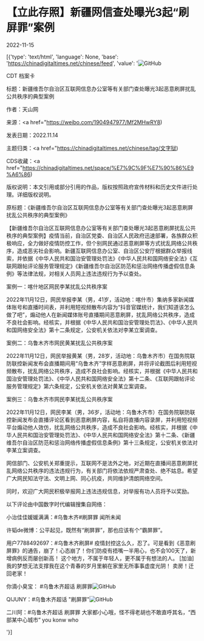 # 【立此存照】新疆网信查处曝光3起“刷屏罪”案例

2022-11-15

[{'type': 'text/html', 'language': None, 'base': 'https://chinadigitaltimes.net/chinese/feed', 'value': '![GitHub](https://chinadigitaltimes.net/chinese/files/2022/11/006dmM3Egy1h8578cztxbj30h40b4gmo.jpg)

CDT 档案卡

标题：新疆维吾尔自治区互联网信息办公室等有关部门查处曝光3起恶意刷屏扰乱公共秩序的典型案例

作者：天山网

来源：<a href="https://weibo.com/1904947977/Mf2MHwRY8)

发表日期：2022.11.14

主题归类：<a href="https://chinadigitaltimes.net/chinese/tag/文字狱)

CDS收藏：<a href="https://chinadigitaltimes.net/space/%E7%9C%9F%E7%90%86%E9%A6%86)

版权说明：本文引用或部分引用的作品，版权按照政府宣传材料和历史文件进行处理。详细版权说明。





原标题：《新疆维吾尔自治区互联网信息办公室等有关部门查处曝光3起恶意刷屏扰乱公共秩序的典型案例》

【新疆维吾尔自治区互联网信息办公室等有关部门查处曝光3起恶意刷屏扰乱公共秩序的典型案例】疫情当前，自治区党委、自治区人民政府迅速部署，各族群众积极响应，全力做好疫情防控工作，但个别网民通过恶意刷屏等方式扰乱网络公共秩序，造成恶劣社会影响。新疆互联网信息办公室、自治区公安厅根据群众举报线索，并依据《中华人民共和国治安管理处罚法》《中华人民共和国网络安全法》《互联网跟帖评论服务管理规定》《新疆维吾尔自治区防范和惩治网络传播虚假信息条例》等法律法规，对相关人员网上违法违规行为予以查处。

案例一：喀什地区网民李某扰乱公共秩序案

2022年11月12日，网民举报李某（男，41岁，活动地：喀什市）集纳多家新闻媒体账号和直播时间表，并利用短视频散布内容为“抖音官媒统计，我们知道该怎么做了吧”，煽动他人在新闻媒体账号直播期间恶意刷屏，扰乱网络公共秩序，造成不良社会影响。经核实，并根据《中华人民共和国治安管理处罚法》、《中华人民共和国网络安全法》第十二条规定，公安机关依法对李某立案调查。

案例二：乌鲁木齐市网民黄某扰乱公共秩序案

2022年11月12日，网民举报黄某（男，28岁，活动地：乌鲁木齐市）在国务院联防联控新闻发布会直播期间用“乌鲁木齐”字样恶意刷屏，并将评论截图后利用短视频散布，扰乱网络公共秩序，造成不良社会影响。经核实，并根据《中华人民共和国治安管理处罚法》、《中华人民共和国网络安全法》第十二条、《互联网跟帖评论服务管理规定》第六条规定，公安机关依法对黄某立案调查。

案例三：乌鲁木齐市网民李某扰乱公共秩序案

2022年11月12日，网民李某（男，36岁，活动地：乌鲁木齐市）在国务院联防联控新闻发布会直播评论区看到恶意刷屏内容，私自将直播内容录屏，并利用短视频平台煽动他人效仿，扰乱网络公共秩序，造成不良社会影响。经核实，并根据《中华人民共和国治安管理处罚法》、《中华人民共和国网络安全法》第十二条、《新疆维吾尔自治区防范和惩治网络传播虚假信息条例》第十三条规定，公安机关依法对李某立案调查。

网信部门、公安机关郑重提示，互联网不是法外之地，对近期在直播间恶意刷屏扰乱网络公共秩序的违法违规行为，有关部门将依法依规严肃查处、绝不姑息。希望广大网民知法守法、文明上网、同心抗疫，共同维护清朗网络空间。

同时，欢迎广大网民积极举报网上违法违规信息，对举报有功人员将予以奖励。

以下评论由中国数字时代编辑搜集自网络：



小治佳佳媛媛满满：#乌鲁木齐#刷屏罪 闻所未闻

许韬de微博：公平起见，既然有“刷屏罪”，那也应该有个“霸屏罪”。

用户7788492697：#乌鲁木齐刷屏# 疫情封控这么久，忍了。可是看到《恶意刷屏罪》的通告，崩了！心态崩了！你们防疫有捂嘴一半用心，也不会100天了，新增病例反而屡创新高！ 这个地方，不属于年轻人，更不属于有想法的人。 [加油]我的梦想无法支撑我在这个青春的岁月里躺在家里无所事事虚度光阴！ 卖房！迁回老家！

你滴小臭宝： #乌鲁木齐超话 刷屏罪![GitHub](https://chinadigitaltimes.net/chinese/files/2022/11/006dmM3Egy1h8578cztxbj30h40b4gmo.jpg)

QIJUNY：#乌鲁木齐超话 &quot;刷屏罪&quot;![GitHub](https://chinadigitaltimes.net/chinese/files/2022/11/e927b23aly1h85622r409j20p00htjsh.jpg)

二川阿：#乌鲁木齐超话 刷屏罪 大家都小心哦，怪不得老胡也不敢直呼其名，“西部某中心城市” you konw who

'}]